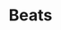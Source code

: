 ---
pid: fs139
title: Beats
location_transcription: Museum of Art
coordinates: "[-75.180976846279, 39.965586145814]"
zipcode: '27606'
gen_neighborhood: 
neighborhood: 
outside_phl: 'Raleigh NC '
age: '27'
age_range: 20-29
instagram: 
image_file_name: fs_139.jpg
proposal_transcription: |-
  - Famous museums
  - A lot of US history
  - Monument to commemorate music
  - Music is a form of art
topic: 
topic_summary: 
type: 
keywords_other: 
credit: 
image_labels: 
twitter: 
facebook: 
permalink: "/monuments/fs139/"
layout: item-page
---